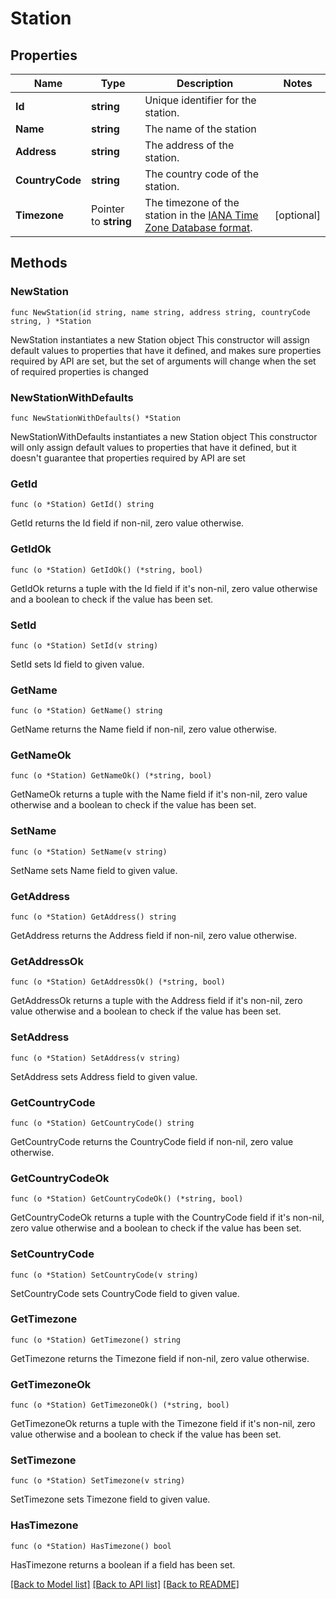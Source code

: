 # Station

## Properties

Name | Type | Description | Notes
------------ | ------------- | ------------- | -------------
**Id** | **string** | Unique identifier for the station. | 
**Name** | **string** | The name of the station | 
**Address** | **string** | The address of the station. | 
**CountryCode** | **string** | The country code of the station. | 
**Timezone** | Pointer to **string** | The timezone of the station in the [IANA Time Zone Database format](https://www.iana.org/time-zones). | [optional] 

## Methods

### NewStation

`func NewStation(id string, name string, address string, countryCode string, ) *Station`

NewStation instantiates a new Station object
This constructor will assign default values to properties that have it defined,
and makes sure properties required by API are set, but the set of arguments
will change when the set of required properties is changed

### NewStationWithDefaults

`func NewStationWithDefaults() *Station`

NewStationWithDefaults instantiates a new Station object
This constructor will only assign default values to properties that have it defined,
but it doesn't guarantee that properties required by API are set

### GetId

`func (o *Station) GetId() string`

GetId returns the Id field if non-nil, zero value otherwise.

### GetIdOk

`func (o *Station) GetIdOk() (*string, bool)`

GetIdOk returns a tuple with the Id field if it's non-nil, zero value otherwise
and a boolean to check if the value has been set.

### SetId

`func (o *Station) SetId(v string)`

SetId sets Id field to given value.


### GetName

`func (o *Station) GetName() string`

GetName returns the Name field if non-nil, zero value otherwise.

### GetNameOk

`func (o *Station) GetNameOk() (*string, bool)`

GetNameOk returns a tuple with the Name field if it's non-nil, zero value otherwise
and a boolean to check if the value has been set.

### SetName

`func (o *Station) SetName(v string)`

SetName sets Name field to given value.


### GetAddress

`func (o *Station) GetAddress() string`

GetAddress returns the Address field if non-nil, zero value otherwise.

### GetAddressOk

`func (o *Station) GetAddressOk() (*string, bool)`

GetAddressOk returns a tuple with the Address field if it's non-nil, zero value otherwise
and a boolean to check if the value has been set.

### SetAddress

`func (o *Station) SetAddress(v string)`

SetAddress sets Address field to given value.


### GetCountryCode

`func (o *Station) GetCountryCode() string`

GetCountryCode returns the CountryCode field if non-nil, zero value otherwise.

### GetCountryCodeOk

`func (o *Station) GetCountryCodeOk() (*string, bool)`

GetCountryCodeOk returns a tuple with the CountryCode field if it's non-nil, zero value otherwise
and a boolean to check if the value has been set.

### SetCountryCode

`func (o *Station) SetCountryCode(v string)`

SetCountryCode sets CountryCode field to given value.


### GetTimezone

`func (o *Station) GetTimezone() string`

GetTimezone returns the Timezone field if non-nil, zero value otherwise.

### GetTimezoneOk

`func (o *Station) GetTimezoneOk() (*string, bool)`

GetTimezoneOk returns a tuple with the Timezone field if it's non-nil, zero value otherwise
and a boolean to check if the value has been set.

### SetTimezone

`func (o *Station) SetTimezone(v string)`

SetTimezone sets Timezone field to given value.

### HasTimezone

`func (o *Station) HasTimezone() bool`

HasTimezone returns a boolean if a field has been set.


[[Back to Model list]](../README.md#documentation-for-models) [[Back to API list]](../README.md#documentation-for-api-endpoints) [[Back to README]](../README.md)


